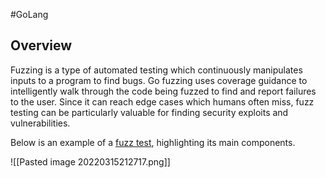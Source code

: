 #GoLang 
## Overview

Fuzzing is a type of automated testing which continuously manipulates inputs to a program to find bugs. Go fuzzing uses coverage guidance to intelligently walk through the code being fuzzed to find and report failures to the user. Since it can reach edge cases which humans often miss, fuzz testing can be particularly valuable for finding security exploits and vulnerabilities.

Below is an example of a [fuzz test](https://go.dev/doc/fuzz/#glos-fuzz-test), highlighting its main components.

![[Pasted image 20220315212717.png]]